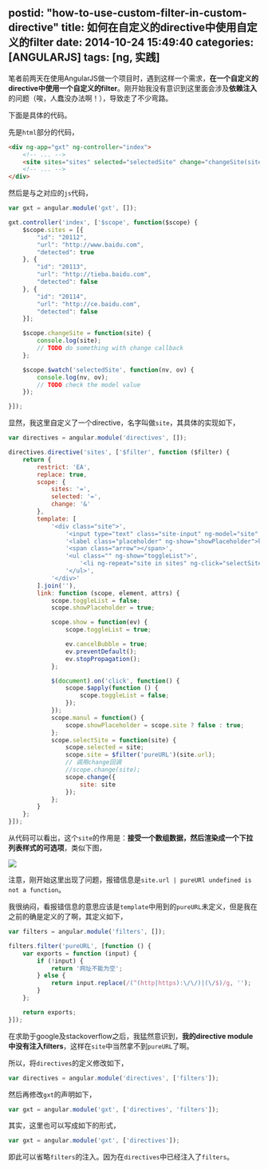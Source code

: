 postid: "how-to-use-custom-filter-in-custom-directive"
title: 如何在自定义的directive中使用自定义的filter
date: 2014-10-24 15:49:40
categories: [ANGULARJS]
tags: [ng, 实践]
---

笔者前两天在使用AngularJS做一个项目时，遇到这样一个需求，**在一个自定义的directive中使用一个自定义的filter**。刚开始我没有意识到这里面会涉及**依赖注入**的问题（唉，人蠢没办法啊！），导致走了不少弯路。

下面是具体的代码。

先是`html`部分的代码，

```html
<div ng-app="gxt" ng-controller="index">
    <!-- ... -->
    <site sites="sites" selected="selectedSite" change="changeSite(site)"></site>
    <!-- ... -->
</div>
```

然后是与之对应的`js`代码，

```javascript
var gxt = angular.module('gxt', []);

gxt.controller('index', ['$scope', function($scope) {
    $scope.sites = [{
        "id": "20112",
        "url": "http://www.baidu.com",
        "detected": true
    }, {
        "id": "20113",
        "url": "http://tieba.baidu.com",
        "detected": false
    }, {
        "id": "20114",
        "url": "http://ce.baidu.com",
        "detected": false
    }];

    $scope.changeSite = function(site) {
        console.log(site);
        // TODO do something with change callback
    };

    $scope.$watch('selectedSite', function(nv, ov) {
        console.log(nv, ov);
        // TODO check the model value
    });

}]);
```

显然，我这里自定义了一个directive，名字叫做`site`，其具体的实现如下，

```javascript
var directives = angular.module('directives', []);

directives.directive('sites', ['$filter', function ($filter) {
    return {
        restrict: 'EA',
        replace: true,
        scope: {
            sites: '=',
            selected: '=',
            change: '&'
        },
        template: [
            '<div class="site">',
                '<input type="text" class="site-input" ng-model="site" ng-change="manul()" ng-click="show($event)">',
                '<label class="placeholder" ng-show="showPlaceholder">输入网站url，如：www.baidu.com</label>',
                '<span class="arrow"></span>',
                '<ul class="" ng-show="toggleList">',
                    '<li ng-repeat="site in sites" ng-click="selectSite(site)">[[site.url | pureURL]]</li>',
                '</ul>',
            '</div>'
        ].join(''),
        link: function (scope, element, attrs) {
            scope.toggleList = false;
            scope.showPlaceholder = true;

            scope.show = function(ev) {
                scope.toggleList = true;

                ev.cancelBubble = true;
                ev.preventDefault();
                ev.stopPropagation();
            };

            $(document).on('click', function() {
                scope.$apply(function () {
                    scope.toggleList = false;
                });
            });
            scope.manul = function() {
                scope.showPlaceholder = scope.site ? false : true;
            };
            scope.selectSite = function(site) {
                scope.selected = site;
                scope.site = $filter('pureURL')(site.url);
                // 调用change回调
                //scope.change(site);
                scope.change({
                    site: site
                });
            };
        }
    };
}]);

```

从代码可以看出，这个`site`的作用是：**接受一个数组数据，然后渲染成一个下拉列表样式的可选项**，类似下图，

![](http://7xkwt1.com1.z0.glb.clouddn.com/如何在自定义的directive中使用自定义的filter-001.png)

注意，刚开始这里出现了问题，报错信息是`site.url | pureURl undefined is not a function`。

我很纳闷，看报错信息的意思应该是`template`中用到的`pureURL`未定义，但是我在之前的确是定义的了啊，其定义如下，

```javascript
var filters = angular.module('filters', []);

filters.filter('pureURL', [function () {
    var exports = function (input) {
        if (!input) {
            return '网址不能为空';
        } else {
            return input.replace(/(^(http|https):\/\/)|(\/$)/g, '');
        }
    };

    return exports;
}]);
```

在求助于google及stackoverflow之后，我猛然意识到，**我的directive module中没有注入filters**，这样在`site`中当然拿不到`pureURL`了啊。

所以，将`directives`的定义修改如下，

```javascript
var directives = angular.module('directives', ['filters']);
```

然后再修改`gxt`的声明如下，

```javascript
var gxt = angular.module('gxt', ['directives', 'filters']);
```

其实，这里也可以写成如下的形式，

```javascript
var gxt = angular.module('gxt', ['directives']);
```

即此可以省略`filters`的注入。因为在`directives`中已经注入了`filters`。


